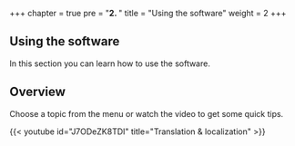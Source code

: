 +++
chapter = true
pre = "<b>2. </b>"
title = "Using the software"
weight = 2
+++

## Using the software

In this section you can learn how to use the software.

## Overview

Choose a topic from the menu or watch the video to get some quick tips.

{{< youtube id="J7ODeZK8TDI" title="Translation & localization" >}}